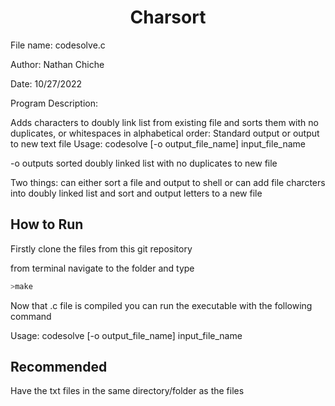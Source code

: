 <h1 align="center">Charsort</h1>

File name: codesolve.c

Author: Nathan Chiche

Date: 10/27/2022

Program Description: 

Adds characters to doubly link list from existing file and sorts them with no duplicates, or whitespaces in alphabetical order: Standard output or output to new text file
Usage: codesolve [-o output_file_name] input_file_name

 -o outputs sorted doubly linked list with no duplicates to new file

Two things:
can either sort a file and output to shell 
or 
can add file charcters into doubly linked list and sort and output letters to a new file

## How to Run

Firstly clone the files from this git repository

from terminal navigate to the folder and type
```python
>make
```
Now that .c file is compiled you can run the executable with the following command

Usage: codesolve [-o output_file_name] input_file_name

## Recommended
Have the txt files in the same directory/folder as the files
